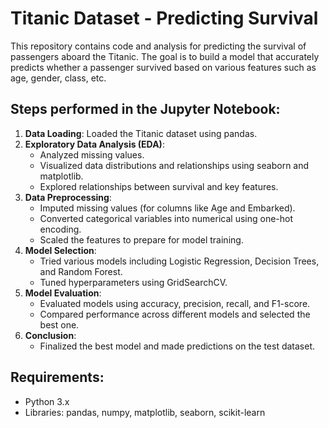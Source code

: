 # Titanic Dataset - Predicting Survival

This repository contains code and analysis for predicting the survival of passengers aboard the Titanic. The goal is to build a model that accurately predicts whether a passenger survived based on various features such as age, gender, class, etc.

## Steps performed in the Jupyter Notebook:

1. **Data Loading**: Loaded the Titanic dataset using pandas.
2. **Exploratory Data Analysis (EDA)**:
   - Analyzed missing values.
   - Visualized data distributions and relationships using seaborn and matplotlib.
   - Explored relationships between survival and key features.
3. **Data Preprocessing**:
   - Imputed missing values (for columns like Age and Embarked).
   - Converted categorical variables into numerical using one-hot encoding.
   - Scaled the features to prepare for model training.
4. **Model Selection**:
   - Tried various models including Logistic Regression, Decision Trees, and Random Forest.
   - Tuned hyperparameters using GridSearchCV.
5. **Model Evaluation**:
   - Evaluated models using accuracy, precision, recall, and F1-score.
   - Compared performance across different models and selected the best one.
6. **Conclusion**:
   - Finalized the best model and made predictions on the test dataset.

## Requirements:
- Python 3.x
- Libraries: pandas, numpy, matplotlib, seaborn, scikit-learn
